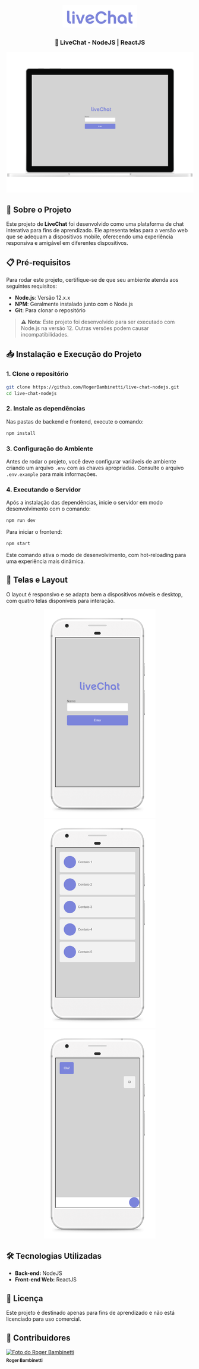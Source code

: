 <h1 align="center">
  <img src="https://github.com/RogerBambinetti/live-chat-nodejs/blob/master/preview/logo.png" width="200">
</h1>

<h3 align="center">
  💬 LiveChat - NodeJS | ReactJS
</h3>

<p align="center">
  <img src="https://github.com/RogerBambinetti/live-chat-nodejs/blob/master/preview/Screenshot0.png" width="700">
</p>


## 🚀 Sobre o Projeto

Este projeto de **LiveChat** foi desenvolvido como uma plataforma de chat interativa para fins de aprendizado. Ele apresenta telas para a versão web que se adequam a dispositivos mobile, oferecendo uma experiência responsiva e amigável em diferentes dispositivos.


## 📋 Pré-requisitos

Para rodar este projeto, certifique-se de que seu ambiente atenda aos seguintes requisitos:

- **Node.js**: Versão 12.x.x
- **NPM**: Geralmente instalado junto com o Node.js
- **Git**: Para clonar o repositório

> ⚠️ **Nota**: Este projeto foi desenvolvido para ser executado com Node.js na versão 12. Outras versões podem causar incompatibilidades.


## 📥 Instalação e Execução do Projeto

### 1. Clone o repositório

```bash
git clone https://github.com/RogerBambinetti/live-chat-nodejs.git
cd live-chat-nodejs
```

### 2. Instale as dependências

Nas pastas de backend e frontend, execute o comando:

```bash
npm install
```

### 3. Configuração do Ambiente

Antes de rodar o projeto, você deve configurar variáveis de ambiente criando um arquivo `.env` com as chaves apropriadas. Consulte o arquivo `.env.example` para mais informações.

### 4. Executando o Servidor

Após a instalação das dependências, inicie o servidor em modo desenvolvimento com o comando:

```bash
npm run dev
```

Para iniciar o frontend:

```bash
npm start
```

Este comando ativa o modo de desenvolvimento, com hot-reloading para uma experiência mais dinâmica.


## 📱 Telas e Layout

O layout é responsivo e se adapta bem a dispositivos móveis e desktop, com quatro telas disponíveis para interação.

<p align="center">
  <img src="https://github.com/RogerBambinetti/live-chat-nodejs/blob/master/preview/Screenshot1.png" width="300">
  <img src="https://github.com/RogerBambinetti/live-chat-nodejs/blob/master/preview/Screenshot2.png" width="300">
  <img src="https://github.com/RogerBambinetti/live-chat-nodejs/blob/master/preview/Screenshot3.png" width="300">
</p>


## 🛠 Tecnologias Utilizadas

- **Back-end:** NodeJS
- **Front-end Web:** ReactJS


## 📄 Licença

Este projeto é destinado apenas para fins de aprendizado e não está licenciado para uso comercial.


## 👥 Contribuidores

<table align="center">
  <tr>
      <a href="https://github.com/RogerBambinetti">
        <img src="https://avatars0.githubusercontent.com/u/50684839?s=460&v=4" width="100px" alt="Foto do Roger Bambinetti"/>
        <br />
        <sub><b>Roger Bambinetti</b></sub>
      </a>
  </tr>
</table>
